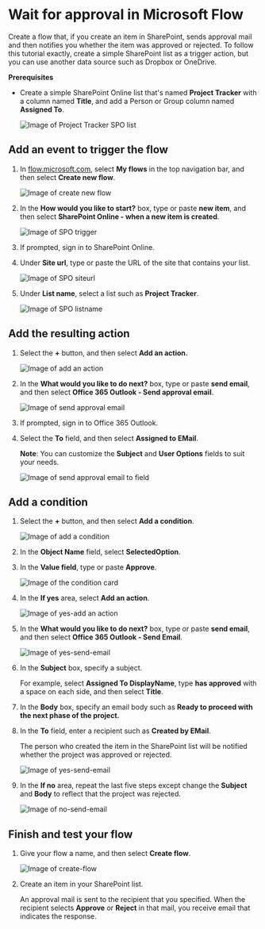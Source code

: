 <properties    pageTitle="Wait for approval in a flow | Microsoft Flow"    description="Flows can wait for external events, such as a user sending an email message to approve a change."    services=""    suite="flow"    documentationCenter="na"    authors="merwanhade"    manager="erikre"    editor=""    tags=""/><tags   ms.service="flow"   ms.devlang="na"   ms.topic="article"   ms.tgt_pltfrm="na"   ms.workload="na"   ms.date="04/24/2016"   ms.author="merwanhade"/># Wait for approval in Microsoft Flow #Create a flow that, if you create an item in SharePoint, sends approval mail and then notifies you whether the item was approved or rejected. To follow this tutorial exactly, create a simple SharePoint list as a trigger action, but you can use another data source such as Dropbox or OneDrive.**Prerequisites**- Create a simple SharePoint Online list that's named **Project Tracker** with a column named **Title**, and add a Person or Group column named **Assigned To**.   ![Image of Project Tracker SPO list](./media/wait-for-approvals/project-tracker.png)## Add an event to trigger the flow ##1. In [flow.microsoft.com](https://flow.microsoft.com), select **My flows** in the top navigation bar, and then select **Create new flow**.
	![Image of create new flow](./media/wait-for-approvals/create-a-new-flow.png)
1. In the **How would you like to start?** box, type or paste **new item**, and then select **SharePoint Online - when a new item is created**.
	![Image of SPO trigger](./media/wait-for-approvals/send-approval-email-select-2.png)1. If prompted, sign in to SharePoint Online.

1. Under **Site url**, type or paste the URL of the site that contains your list.

	![Image of SPO siteurl](./media/wait-for-approvals/SPO-site-url.png)
1. Under **List name**, select a list such as **Project Tracker**.
	![Image of SPO listname](./media/wait-for-approvals/SPO-list-name.png)
## Add the resulting action ##
1. Select the **+** button, and then select **Add an action.**

	![Image of add an action](./media/wait-for-approvals/add-an-action.png)
1. In the **What would you like to do next?** box, type or paste **send email**, and then select **Office 365 Outlook - Send approval email**.
	![Image of send approval email](./media/wait-for-approvals/send-approval-mail.png)1. If prompted, sign in to Office 365 Outlook.1. Select the **To** field, and then select **Assigned to EMail**.	**Note**: You can customize the **Subject** and **User Options** fields to suit your needs.	![Image of send approval email to field](./media/wait-for-approvals/send-approval-email-to.png)## Add a condition ##1. Select the **+** button, and then select **Add a condition**.

	![Image of add a condition](./media/wait-for-approvals/add-a-condition.png)
1. In the **Object Name** field, select **SelectedOption**.
1. In the **Value field**, type or paste **Approve**.	![Image of the condition card](./media/wait-for-approvals/condition-card-2.png)
1. In the **If yes** area, select **Add an action**.

	![Image of yes-add an action](./media/wait-for-approvals/yes-add-an-action.png)1. In the **What would you like to do next?** box, type or paste **send email**, and then select **Office 365 Outlook - Send Email**.

	![Image of yes-send-email](./media/wait-for-approvals/yes-send-email.png)
1. In the **Subject** box, specify a subject.	For example, select **Assigned To DisplayName**, type **has approved** with a space on each side, and then select **Title**.1. In the **Body** box, specify an email body such as **Ready to proceed with the next phase of the project.**

1. In the **To** field, enter a recipient such as **Created by EMail**.

	The person who created the item in the SharePoint list will be notified whether the project was approved or rejected.

	![Image of yes-send-email](./media/wait-for-approvals/if-yes-send-email-card-3.png)
1. In the **If no** area, repeat the last five steps except change the **Subject** and **Body** to reflect that the project was rejected.
	 ![Image of no-send-email](./media/wait-for-approvals/no-send-email-2.png)## Finish and test your flow ##1. Give your flow a name, and then select **Create flow**. 	![Image of create-flow](./media/wait-for-approvals/create-flow.png)1. Create an item in your SharePoint list.	An approval mail is sent to the recipient that you specified. When the recipient selects **Approve** or **Reject** in that mail, you receive email that indicates the response.